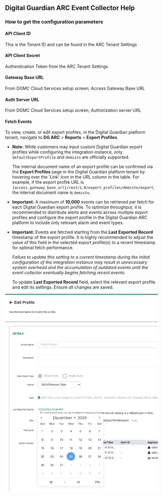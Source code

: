 ## Digital Guardian ARC Event Collector Help

### How to get the configuration parameters

#### API Client ID

This is the Tenant ID and can be found in the ARC Tenant Settings 

#### API Client Secret

Authentication Token from the ARC Tenant Settings 

#### Gateway Base URL

From DGMC Cloud Services setup screen, Access Gateway Base URL 

#### Auth Server URL

From DGMC Cloud Services setup screen, Authorization server URL 

#### Fetch Events

To view, create, or edit export profiles, in the Digital Guardian platform tenant, navigate to **DG ARC** > **Reports** > **Export Profiles**.

* **Note:** While customers may input custom Digital Guardian export profiles while configuring the integration instance, only `defaultExportProfile` and `demisto` are officially supported.

    The internal document name of an export profile can be confirmed via the **Export Profiles** page in the Digital Guardian platform tenant by hovering over the 'Link' icon in the URL column in the table. For example, if the export profile URL is `{access_gateway_base_url}/rest/1.0/export_profiles/demisto/export`, the internal document name is `demisto`.

* **Important:** A maximum of **10,000** events can be retrieved per fetch for each Digital Guardian export profile. To optimize throughput, it is recommended to distribute alerts and events across multiple export profiles and configure the export profile in the Digital Guardian ARC platform to include only relevant alarm and event types.

* **Important:** Events are fetched starting from the **Last Exported Record** timestamp of the export profile. It is highly recommended to adjust the value of this field in the selected export profile(s) to a recent timestamp for optimal fetch performance.

    _Failure to update this setting to a current timestamp during the initial configuration of the integration instance may result in unnecessary system overhead and the accumulation of outdated events until the event collector eventually begins fetching recent events._

    To update **Last Exported Record** field, select the relevant export profile and edit its settings. Ensure all changes are saved.

![Digital Guardian export profile edit](../../doc_files/edit_export_profile.png)
